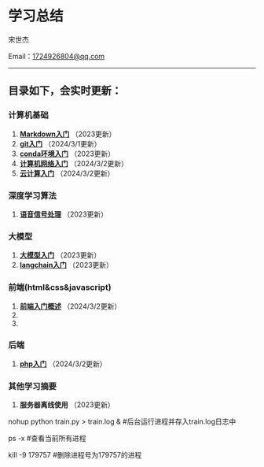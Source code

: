 # 学习总结

宋世杰 

Email：1724926804@qq.com

---

## **目录如下，会实时更新：**

### 计算机基础
1. **[Markdown入门](./计算机基础/markdown入门.md)** （2023更新）
2. **[git入门](./计算机基础/git入门.md)** （2024/3/1更新）
3. **[conda环境入门](./计算机基础/conda环境入门.md)** （2023更新）
4. **[计算机网络入门](./计算机基础/计算机网络.md)** （2024/3/2更新）
5. **[云计算入门](./计算机基础/云计算入门.md)** （2024/3/2更新）
### 深度学习算法
1. **[语音信号处理](./深度学习算法/语音信号处理之被掐死学习笔记.pdf)** （2023更新）


### 大模型
1. **[大模型入门](./大语言模型/big-model.ipynb)** （2023更新）
2. **[langchain入门](./大语言模型/langchain.ipynb)** （2023更新）


### 前端(html&css&javascript)
1. **[前端入门概述](./Web前端技术/前端笔记.md)** （2024/3/2更新）
2. 
3. 

### 后端
1. **[php入门](./后端开发技术/php.md)** （2024/3/2更新）

### 其他学习摘要

1. **服务器离线使用** （2023更新）

nohup python train.py > train.log &  #后台运行进程并存入train.log日志中

ps -x #查看当前所有进程

kill -9 179757 #删除进程号为179757的进程


